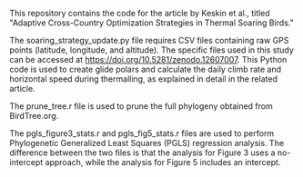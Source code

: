 This repository contains the code for the article by Keskin et al., titled "Adaptive Cross-Country Optimization Strategies in Thermal Soaring Birds."

The soaring_strategy_update.py file requires CSV files containing raw GPS points (latitude, longitude, and altitude). The specific files used in this study can be accessed at https://doi.org/10.5281/zenodo.12607007.
This Python code is used to create glide polars and calculate the daily climb rate and horizontal speed during thermalling, as explained in detail in the related article. 

The prune_tree.r file is used to prune the full phylogeny obtained from BirdTree.org.

The pgls_figure3_stats.r and pgls_fig5_stats.r files are used to perform Phylogenetic Generalized Least Squares (PGLS) regression analysis. The difference between the two files is that the analysis for Figure 3 uses a no-intercept approach, while the analysis for Figure 5 includes an intercept.
